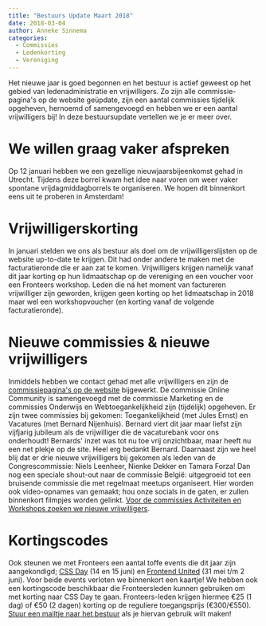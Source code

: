 ```yaml
---
title: "Bestuurs Update Maart 2018"
date: 2018-03-04
author: Anneke Sinnema
categories: 
  - Commissies
  - Ledenkorting
  - Vereniging
---
```

Het nieuwe jaar is goed begonnen en het bestuur is actief geweest op het gebied van ledenadministratie en vrijwilligers. Zo zijn alle commissie-pagina's op de website geüpdate, zijn een aantal commissies tijdelijk opgeheven, hernoemd of samengevoegd en hebben we er een aantal vrijwilligers bij! In deze bestuursupdate vertellen we je er meer over.

# We willen graag vaker afspreken

Op 12 januari hebben we een gezellige nieuwjaarsbijeenkomst gehad in Utrecht. Tijdens deze borrel kwam het idee naar voren om weer vaker spontane vrijdagmiddagborrels te organiseren. We hopen dit binnenkort eens uit te proberen in Amsterdam!

# Vrijwilligerskorting

In januari stelden we ons als bestuur als doel om de vrijwilligerslijsten op de website up-to-date te krijgen. Dit had onder andere te maken met de facturatieronde die er aan zat te komen. Vrijwilligers krijgen namelijk vanaf dit jaar korting op hun lidmaatschap op de vereniging en een voucher voor een Fronteers workshop. Leden die ná het moment van factureren vrijwilliger zijn geworden, krijgen geen korting op het lidmaatschap in 2018 maar wel een workshopvoucher (en korting vanaf de volgende facturatieronde).

# Nieuwe commissies & nieuwe vrijwilligers

Inmiddels hebben we contact gehad met alle vrijwilligers en zijn de [commissiepagina's op de website](https://fronteers.nl/vereniging/commissies) bijgewerkt. De commissie Online Community is samengevoegd met de commissie Marketing en de commissies Onderwijs en Webtoegankelijkheid zijn (tijdelijk) opgeheven. 
Er zijn twee commissies bij gekomen: Toegankelijkheid (met Jules Ernst) en Vacatures (met Bernard Nijenhuis). Bernard viert dit jaar maar liefst zijn vijfjarig jubileum als de vrijwilliger die de vacaturebank voor ons onderhoudt! Bernards' inzet was tot nu toe vrij onzichtbaar, maar heeft nu een net plekje op de site. Heel erg bedankt Bernard.
Daarnaast zijn we heel blij dat er drie nieuwe vrijwilligers bij gekomen als leden van de Congrescommissie: Niels Leenheer, Nienke Dekker en Tamara Forza!
Dan nog een speciale shout-out naar de commissie België: uitgegroeid tot een bruisende commissie die met regelmaat meetups organiseert. Hier worden ook video-opnames van gemaakt; hou onze socials in de gaten, er zullen binnenkort filmpjes worden gelinkt. 
[Voor de commissies Activiteiten en Workshops zoeken we nieuwe vrijwilligers](https://fronteers.nl/vereniging/vrijwilligers).

# Kortingscodes

Ook steunen we met Fronteers een aantal toffe events die dit jaar zijn aangekondigd; [CSS Day](https://cssday.nl/) (14 en 15 juni) en [Frontend United](https://www.frontendunited.org/) (31 mei t/m 2 juni). Voor beide events verloten we binnenkort een kaartje! We hebben ook een kortingscode beschikbaar die Fronteersleden kunnen gebruiken om met korting naar CSS Day te gaan. Fronteers-leden krijgen hiermee €25 (1 dag) of €50 (2 dagen) korting op de reguliere toegangsprijs (€300/€550). [Stuur een mailtje naar het bestuur](mailto:bestuur@fronteers.nl) als je hiervan gebruik wilt maken!
